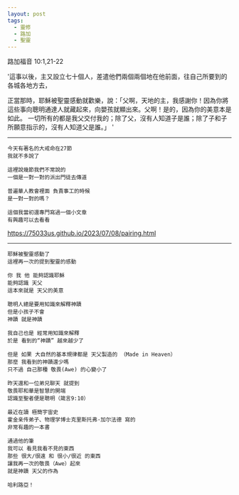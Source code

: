 ```yaml
---
layout: post
tags:
  - 靈修
  - 路加
  - 聖靈
---
```


路加福音 10:1,21-22

'這事以後，主又設立七十個人，差遣他們兩個兩個地在他前面，往自己所要到的各城各地方去，

正當那時，耶穌被聖靈感動就歡樂，說：「父啊，天地的主，我感謝你！因為你將這些事向聰明通達人就藏起來，向嬰孩就顯出來。父啊！是的，因為你的美意本是如此。 一切所有的都是我父交付我的；除了父，沒有人知道子是誰；除了子和子所願意指示的，沒有人知道父是誰。」 '

---

```
今天有著名的大戒命在27節
我就不多說了

這裡說幾節我們不常說的
一個是一對一對的派出門徒去傳道

普遍華人教會裡面 負責事工的時候
是一對一對的嗎？

這個我當初還專門寫過一個小文章
有興趣可以去看看
```

<https://75033us.github.io/2023/07/08/pairing.html>

---

```
耶穌被聖靈感動了
這裡再一次的提到聖靈的感動

你 我 他 能夠認識耶穌
能夠認識 天父
這本來就是 天父的美意

聰明人總是要用知識來解釋神蹟
但是小孩子不會
神蹟 就是神蹟

我自己也是 經常用知識來解釋
於是 看到的“神蹟” 越來越少了

但是 如果 大自然的基本規律都是 天父製造的 （Made in Heaven）
那麼 我看到的神蹟還少嗎
只不過 自己那種 敬畏(Awe) 的心變小了

昨天還和一位弟兄聊天 就提到
敬畏耶和華是智慧的開端
認識至聖者便是聰明（箴言9:10）

最近在讀 極簡宇宙史 
霍金亲传弟子、物理学博士克里斯托弗·加尔法德 寫的
非常有趣的一本書

通過他的筆
我可以 看見我看不見的東西
那些 很大/很遠 和 很小/很近 的東西
讓我再一次的敬畏（Awe）起來
就是神蹟 天父的作為

哈利路亞！
```